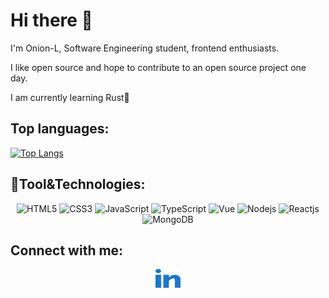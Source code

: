 # Hi there 👋
<p>I'm Onion-L, Software Engineering student, frontend enthusiasts.</p>
<p>I like open source and hope to contribute to an open source project one day.</p>
<p>I am currently learning Rust🤯</p>

## Top languages:
[![Top Langs](https://github-readme-stats.vercel.app/api/top-langs/?username=Onion-L&layout=compact)](https://github.com/anuraghazra/github-readme-stats)

## 🧰Tool&Technologies: 
  <div align="center">
    <img alt="HTML5" title="HTML5" height="56" width="56" src="https://cdn.simpleicons.org/html5">
    <img alt="CSS3" title="CSS3" height="56" width="56" src="https://cdn.simpleicons.org/css3">
    <img alt="JavaScript" title="JavaScript" height="56" width="56" src="https://cdn.simpleicons.org/javascript">
    <img alt="TypeScript" title="TypeScript" height="56" width="56" src="https://cdn.simpleicons.org/typescript">
    <img alt="Vue" title="Vue" height="56" width="56" src="https://cdn.simpleicons.org/vuedotjs">
    <img alt="Nodejs" title="Nodejs" height="56" width="56" src="https://cdn.simpleicons.org/nodedotjs">
    <img alt="Reactjs" title="Reactjs" height="56" width="56" src="https://cdn.simpleicons.org/react">
    <img alt="MongoDB" title="MongoDB" height="56" width="56" src="https://cdn.simpleicons.org/mongodb">
    
  </div>
  
## Connect with me:
<div align="center">
<a href="https://www.linkedin.com/in/xiang-li-22b9a420b/" target="blank">
<img align="center" src="https://raw.githubusercontent.com/teamedwardforever/Readme-Generator/71f25dd8b98329b168142a6b782a107b75eab178/svg/Social/linked-in-alt.svg" alt="https://www.linkedin.com/in/maxamed-maxamed-a87298151/" height="30" width="40" />
</a>
</div>




